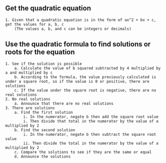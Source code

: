 ## Get the quadratic equation
    1. Given that a quadratic equation is in the form of ax^2 + bx + c, get the values for a, b, c
        (The values a, b, and c can be integers or decimals)

## Use the quadratic formula to find solutions or roots for the equation
    1. See if the solution is possible
        a. Calculate the value of b squared subtracted by 4 multiplied by a and multiplied by c
        b. According to the formula, the value previously calculated is under a square root, so if the value is 0 or positive, there are solutions
        c. If the value under the square root is negative, there are no real solutions
    2. No real solutions
        a. Announce that there are no real solutions
    3. There are solutions
        a. Find the first solution
            i. In the numerator, negate b then add the square root value 
            i. Then divide that total in the numerator by the value of a multiplied by 2
        b. Find the second solution
            i. In the numerator, negate b then subtract the square root value
            ii. Then divide the total in the numerator by the value of a multiplied by 2
        c. Compare the solutions to see if they are the same or equal
        d. Announce the solutions